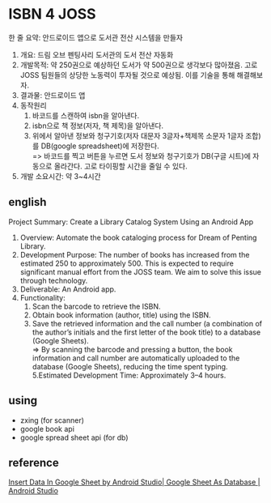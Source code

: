 # ISBN 4 JOSS
한 줄 요약: 안드로이드 앱으로 도서관 전산 시스템을 만들자

1. 개요: 드림 오브 펜팅사리 도서관의 도서 전산 자동화
2. 개발목적: 약 250권으로 예상하던 도서가 약 500권으로 생각보다 많아졌음. 고로 JOSS 팀원들의 상당한 노동력이 투자될 것으로 예상됨. 이를 기술을 통해 해결해보자.
3. 결과물: 안드로이드 앱
4. 동작원리
    1) 바코드를 스캔하여 isbn을 알아낸다.
    2) isbn으로 책 정보(저자, 책 제목)을 알아낸다.
    3) 위에서 알아낸 정보와 청구기호(저자 대문자 3글자+책제목 소문자 1글자 조합)를 DB(google spreadsheet)에 저장한다.  
    => 바코드를 찍고 버튼을 누르면 도서 정보와 청구기호가 DB(구글 시트)에 자동으로 올라간다. 고로 타이핑할 시간을 줄일 수 있다.
5. 개발 소요시간: 약 3~4시간

## english
Project Summary: Create a Library Catalog System Using an Android App

1. Overview: Automate the book cataloging process for Dream of Penting Library.
2. Development Purpose: The number of books has increased from the estimated 250 to approximately 500. This is expected to require significant manual effort from the JOSS team. We aim to solve this issue through technology.
3. Deliverable: An Android app.
4. Functionality:
    1) Scan the barcode to retrieve the ISBN.
    2) Obtain book information (author, title) using the ISBN.
    3) Save the retrieved information and the call number (a combination of the author’s initials and the first letter of the book title) to a database (Google Sheets).  
    => By scanning the barcode and pressing a button, the book information and call number are automatically uploaded to the database (Google Sheets), reducing the time spent typing.  
5.Estimated Development Time: Approximately 3–4 hours.

## using
- zxing (for scanner)
- google book api
- google spread sheet api (for db)

## reference
[Insert Data In Google Sheet by Android Studio| Google Sheet As Database | Android Studio](https://www.youtube.com/watch?v=-NG588pWT-o)
